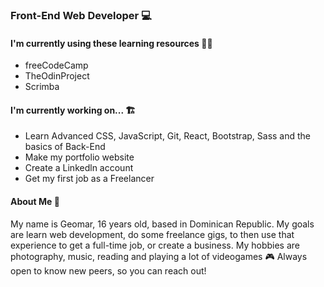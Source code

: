 ### Front-End Web Developer 💻

#### I'm currently using these learning resources 👨‍🏫
- freeCodeCamp
- TheOdinProject
- Scrimba

#### I'm currently working on... 🏗
- Learn Advanced CSS, JavaScript, Git, React, Bootstrap, Sass and the basics of Back-End
- Make my portfolio website
- Create a Linkedln account
- Get my first job as a Freelancer

#### About Me 🎈
  My name is Geomar, 16 years old, based in Dominican Republic. My goals are learn web development, do some freelance gigs, to then use that experience to get a 
  full-time job, or create a business. My hobbies are photography, music, reading and playing a lot of videogames 🎮 Always open to know new peers, so you can reach     out! 

<!--
**geomarabreu/geomarabreu** is a ✨ _special_ ✨ repository because its `README.md` (this file) appears on your GitHub profile.

Here are some ideas to get you started:

- 🔭 I’m currently working on ...
- 🌱 I’m currently learning ...
- 👯 I’m looking to collaborate on ...
- 🤔 I’m looking for help with ...
- 💬 Ask me about ...
- 📫 How to reach me: ...
- 😄 Pronouns: ...
- ⚡ Fun fact: ...
-->
